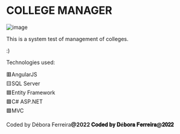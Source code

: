 # COLLEGE MANAGER
![image](https://user-images.githubusercontent.com/79454375/155453765-62772e6b-1b6d-4fb3-b1ce-9d536c22995d.png)

This is a system test of management of colleges.

:)



Technologies used:

🟥AngularJS 
<br>
🟨SQL Server
<br>
🟦Entity Framework
<br>
🟩C# ASP.NET
<br>
🟪MVC
<br>

Coded by Débora Ferreira<b>@2022<b>
𝐂𝐨𝐝𝐞𝐝 𝐛𝐲 𝐃é𝐛𝐨𝐫𝐚 𝐅𝐞𝐫𝐫𝐞𝐢𝐫𝐚@𝟐𝟎𝟐𝟐
